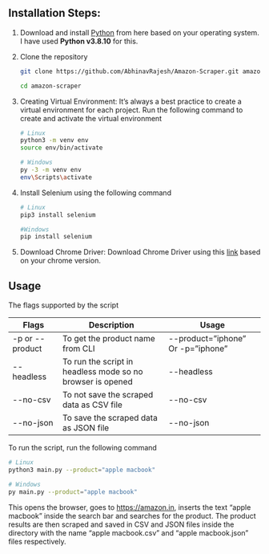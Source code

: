 ## Installation Steps:

1. Download and install [Python](https://python.org/downloads) from here based on your operating system. I have used **Python v3.8.10** for this.

2. Clone the repository

   ```sh
   git clone https://github.com/AbhinavRajesh/Amazon-Scraper.git amazon-scraper

   cd amazon-scraper
   ```

3. Creating Virtual Environment: It’s always a best practice to create a virtual environment for each project. Run the following command to create and activate the virtual environment

   ```sh
   # Linux
   python3 -m venv env
   source env/bin/activate

   # Windows
   py -3 -m venv env
   env\Scripts\activate
   ```

4. Install Selenium using the following command

   ```sh
   # Linux
   pip3 install selenium

   #Windows
   pip install selenium
   ```

5. Download Chrome Driver: Download Chrome Driver using this [link](https://chromedriver.chromium.org/downloads) based on your chrome version.

## Usage

The flags supported by the script

| Flags           | Description                                                | Usage                             |
| --------------- | ---------------------------------------------------------- | --------------------------------- |
| -p or --product | To get the product name from CLI                           | --product=”iphone” Or -p=”iphone” |
| --headless      | To run the script in headless mode so no browser is opened | --headless                        |
| --no-csv        | To not save the scraped data as CSV file                   | --no-csv                          |
| --no-json       | To save the scraped data as JSON file                      | --no-json                         |

To run the script, run the following command

```sh
# Linux
python3 main.py --product="apple macbook"

# Windows
py main.py --product="apple macbook"
```

This opens the browser, goes to https://amazon.in, inserts the text “apple macbook” inside the search bar and searches for the product. The product results are then scraped and saved in CSV and JSON files inside the directory with the name “apple macbook.csv” and “apple macbook.json” files respectively.
